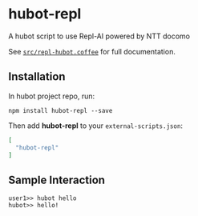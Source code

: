 # hubot-repl

A hubot script to use Repl-AI powered by NTT docomo

See [`src/repl-hubot.coffee`](src/repl-hubot.coffee) for full documentation.

## Installation

In hubot project repo, run:

`npm install hubot-repl --save`

Then add **hubot-repl** to your `external-scripts.json`:

```json
[
  "hubot-repl"
]
```

## Sample Interaction

```
user1>> hubot hello
hubot>> hello!
```
